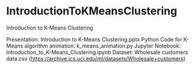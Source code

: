 # IntroductionToKMeansClustering
Introduction to K-Means Clustering

Presentation: Introduction to K-Means Clustering.pptx
Python Code for K-Means algorithm animation: k_means_animation.py
Jupyter Notebook: Introduction_to_K-Means_Clustering.ipynb
Dataset: Wholesale customers data.csv (https://archive.ics.uci.edu/ml/datasets/Wholesale+customers)
